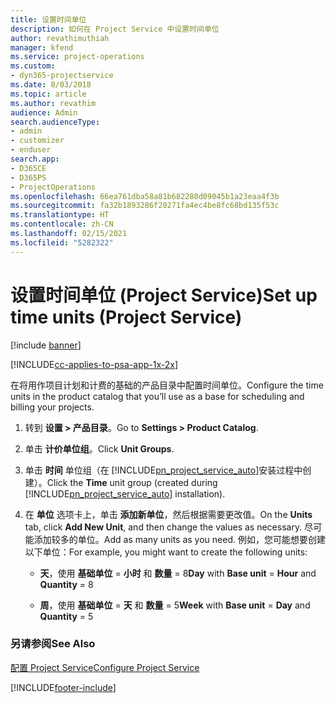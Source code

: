 ```yaml
---
title: 设置时间单位
description: 如何在 Project Service 中设置时间单位
author: revathimuthiah
manager: kfend
ms.service: project-operations
ms.custom:
- dyn365-projectservice
ms.date: 8/03/2018
ms.topic: article
ms.author: revathim
audience: Admin
search.audienceType:
- admin
- customizer
- enduser
search.app:
- D365CE
- D365PS
- ProjectOperations
ms.openlocfilehash: 66ea761dba58a81b682280d09045b1a23eaa4f3b
ms.sourcegitcommit: fa32b1893286f20271fa4ec4be8fc68bd135f53c
ms.translationtype: HT
ms.contentlocale: zh-CN
ms.lasthandoff: 02/15/2021
ms.locfileid: "5282322"
---
```

# <a name="set-up-time-units-project-service"></a><span data-ttu-id="e8a02-103">设置时间单位 (Project Service)</span><span class="sxs-lookup"><span data-stu-id="e8a02-103">Set up time units (Project Service)</span></span>

[!include [banner](../includes/psa-now-project-operations.md)]

[!INCLUDE[cc-applies-to-psa-app-1x-2x](../includes/cc-applies-to-psa-app-1x-2x.md)]

<span data-ttu-id="e8a02-104">在将用作项目计划和计费的基础的产品目录中配置时间单位。</span><span class="sxs-lookup"><span data-stu-id="e8a02-104">Configure the time units in the product catalog that you’ll use as a base for scheduling and billing your projects.</span></span>  
  
1. <span data-ttu-id="e8a02-105">转到 **设置 > 产品目录**。</span><span class="sxs-lookup"><span data-stu-id="e8a02-105">Go to **Settings > Product Catalog**.</span></span>  
  
2. <span data-ttu-id="e8a02-106">单击 **计价单位组**。</span><span class="sxs-lookup"><span data-stu-id="e8a02-106">Click **Unit Groups**.</span></span>  
  
3. <span data-ttu-id="e8a02-107">单击 **时间** 单位组（在 [!INCLUDE[pn_project_service_auto](../includes/pn-project-service-auto.md)]安装过程中创建）。</span><span class="sxs-lookup"><span data-stu-id="e8a02-107">Click the **Time** unit group (created during [!INCLUDE[pn_project_service_auto](../includes/pn-project-service-auto.md)] installation).</span></span>  
  
4. <span data-ttu-id="e8a02-108">在 **单位** 选项卡上，单击 **添加新单位**，然后根据需要更改值。</span><span class="sxs-lookup"><span data-stu-id="e8a02-108">On the **Units** tab, click **Add New Unit**, and then change the values as necessary.</span></span> <span data-ttu-id="e8a02-109">尽可能添加较多的单位。</span><span class="sxs-lookup"><span data-stu-id="e8a02-109">Add as many units as you need.</span></span> <span data-ttu-id="e8a02-110">例如，您可能想要创建以下单位：</span><span class="sxs-lookup"><span data-stu-id="e8a02-110">For example, you might want to create the following units:</span></span>  
  
   - <span data-ttu-id="e8a02-111">**天**，使用 **基础单位** = **小时** 和 **数量** = 8</span><span class="sxs-lookup"><span data-stu-id="e8a02-111">**Day** with **Base unit** = **Hour** and **Quantity** = 8</span></span>  
  
   - <span data-ttu-id="e8a02-112">**周**，使用 **基础单位** = **天** 和 **数量** = 5</span><span class="sxs-lookup"><span data-stu-id="e8a02-112">**Week** with **Base unit** = **Day** and **Quantity** = 5</span></span>  
  
### <a name="see-also"></a><span data-ttu-id="e8a02-113">另请参阅</span><span class="sxs-lookup"><span data-stu-id="e8a02-113">See Also</span></span>  
 [<span data-ttu-id="e8a02-114">配置 Project Service</span><span class="sxs-lookup"><span data-stu-id="e8a02-114">Configure Project Service</span></span>](../psa/configure.md)


[!INCLUDE[footer-include](../includes/footer-banner.md)]